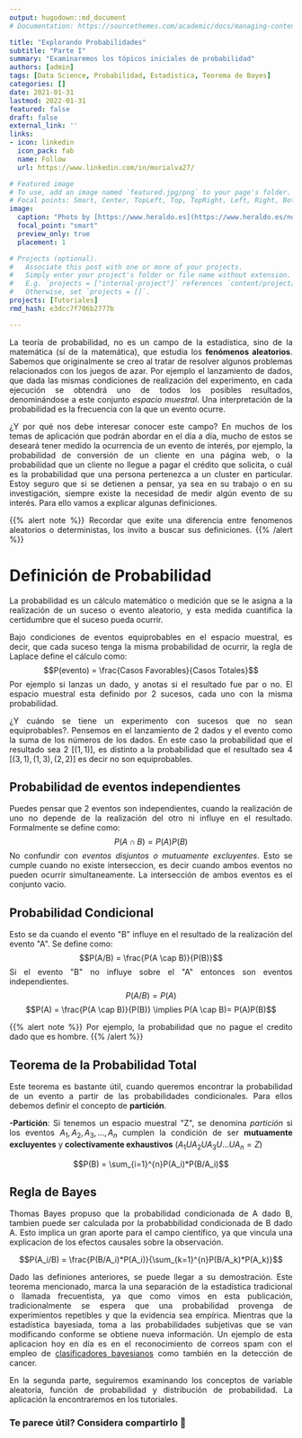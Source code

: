 ```yaml
---
output: hugodown::md_document
# Documentation: https://sourcethemes.com/academic/docs/managing-content/

title: "Explorando Probabilidades"
subtitle: "Parte I"
summary: "Examinaremos los tópicos iniciales de probabilidad"
authors: [admin]
tags: [Data Science, Probabilidad, Estadistica, Teorema de Bayes]
categories: []
date: 2021-01-31
lastmod: 2022-01-31
featured: false
draft: false
external_link: ''
links:
- icon: linkedin
  icon_pack: fab
  name: Follow
  url: https://www.linkedin.com/in/morialva27/

# Featured image
# To use, add an image named `featured.jpg/png` to your page's folder.
# Focal points: Smart, Center, TopLeft, Top, TopRight, Left, Right, BottomLeft, Bottom, BottomRight.
image:
  caption: "Photo by [https://www.heraldo.es](https://www.heraldo.es/noticias/sociedad/2021/07/16/las-hadas-de-la-probabilidad-matematicas-contigo-1502023.html)"
  focal_point: "smart"
  preview_only: true
  placement: 1

# Projects (optional).
#   Associate this post with one or more of your projects.
#   Simply enter your project's folder or file name without extension.
#   E.g. `projects = ["internal-project"]` references `content/project/deep-learning/index.md`.
#   Otherwise, set `projects = []`.
projects: [Tutoriales] 
rmd_hash: e3dcc7f706b2777b

---
```


<div style="text-align: justify">

La teoría de probabilidad, no es un campo de la estadística, sino de la matemática (sí de la matemática), que estudia los **fenómenos aleatorios**. Sabemos que originalmente se creo al tratar de resolver algunos problemas relacionados con los juegos de azar. Por ejemplo el lanzamiento de dados, que dada las mismas condiciones de realización del experimento, en cada ejecución se obtendrá uno de todos los posibles resultados, denominándose a este conjunto *espacio muestral*. Una interpretación de la probabilidad es la frecuencia con la que un evento ocurre.

¿Y por qué nos debe interesar conocer este campo? En muchos de los temas de aplicación que podrán abordar en el día a día, mucho de estos se deseará tener medido la ocurrencia de un evento de interés, por ejemplo, la probabilidad de conversión de un cliente en una página web, o la probabilidad que un cliente no llegue a pagar el crédito que solicita, o cuál es la probabilidad que una persona pertenezca a un cluster en particular. Estoy seguro que si se detienen a pensar, ya sea en su trabajo o en su investigación, siempre existe la necesidad de medir algún evento de su interés. Para ello vamos a explicar algunas definiciones.

{{% alert note %}} Recordar que exite una diferencia entre fenomenos aleatorios o deterministas, los invito a buscar sus definiciones. {{% /alert %}}

# Definición de Probabilidad

La probabilidad es un cálculo matemático o medición que se le asigna a la realización de un suceso o evento aleatorio, y esta medida cuantifica la certidumbre que el suceso pueda ocurrir.

Bajo condiciones de eventos equiprobables en el espacio muestral, es decir, que cada suceso tenga la misma probabilidad de ocurrir, la regla de Laplace define el cálculo como: $$P(evento) = \frac{Casos Favorables}{Casos Totales}$$ Por ejemplo si lanzas un dado, y anotas si el resultado fue par o no. El espacio muestral esta definido por 2 sucesos, cada uno con la misma probabilidad.

¿Y cuándo se tiene un experimento con sucesos que no sean equiprobables?. Pensemos en el lanzamiento de 2 dados y el evento como la suma de los números de los dados. En este caso la probabilidad que el resultado sea 2 ${[(1,1)]}$, es distinto a la probabilidad que el resultado sea 4 $[(3,1),(1,3),(2,2)]$ es decir no son equiprobables.

## Probabilidad de eventos independientes

Puedes pensar que 2 eventos son independientes, cuando la realización de uno no depende de la realización del otro ni influye en el resultado. Formalmente se define como: $$P(A\cap B) = P(A)P(B)$$ No confundir con *eventos disjuntos o mutuamente excluyentes*. Esto se cumple cuando no existe interseccion, es decir cuando ambos eventos no pueden ocurrir simultaneamente. La intersección de ambos eventos es el conjunto vacio.

## Probabilidad Condicional

Esto se da cuando el evento "B" influye en el resultado de la realización del evento "A". Se define como: $$P(A/B) = \frac{P(A \cap B)}{P(B)}$$ Si el evento "B" no influye sobre el "A" entonces son eventos independientes. $$P(A/B) = P(A)$$ $$P(A) = \frac{P(A \cap B)}{P(B)} \implies P(A \cap B)= P(A)P(B)$$

{{% alert note %}} Por ejemplo, la probabilidad que no pague el credito dado que es hombre. {{% /alert %}}

## Teorema de la Probabilidad Total

Este teorema es bastante útil, cuando queremos encontrar la probabilidad de un evento a partir de las probabilidades condicionales. Para ellos debemos definir el concepto de **partición**.

**-Partición**: Si tenemos un espacio muestral "Z", se denomina *partición* si los eventos $A_1, A_2, A_3, ..., A_n$ cumplen la condición de ser **mutuamente excluyentes** y **colectivamente exhaustivos** $(A_1UA_2UA_3U...UA_n = Z)$

$$P(B) = \sum_{i=1}^{n}P(A_i)*P(B/A_i)$$

## Regla de Bayes

Thomas Bayes propuso que la probabilidad condicionada de A dado B, tambien puede ser calculada por la probabbilidad condicionada de B dado A. Esto implica un gran aporte para el campo científico, ya que vincula una explicacion de los efectos causales sobre la observación.

$$P(A_i/B) = \frac{P(B/A_i)*P(A_i)}{\sum_{k=1}^{n}P(B/A_k)*P(A_k)}$$

Dado las definiones anteriores, se puede llegar a su demostración. Este teorema mencionado, marca la una separación de la estadística tradicional o llamada frecuentista, ya que como vimos en esta publicación, tradicionalmente se espera que una probabilidad provenga de experimientos repetibles y que la evidencia sea empírica. Mientras que la estadística bayesiada, toma a las probabilidades subjetivas que se van modificando conforme se obtiene nueva información. Un ejemplo de esta aplicacion hoy en día es en el reconocimiento de correos spam con el empleo de [clasificadores bayesianos](https://es.wikipedia.org/wiki/Filtrado_bayesiano_de_spam) como también en la detección de cancer.

En la segunda parte, seguiremos examinando los conceptos de variable aleatoria, función de probabilidad y distribución de probabilidad. La aplicación la encontraremos en los tutoriales.
<div/>

### Te parece útil? Considera compartirlo 🙌

